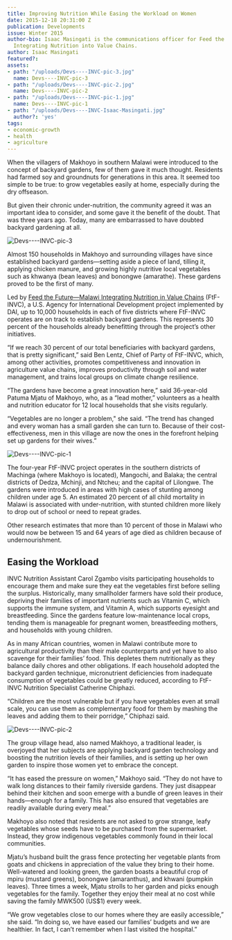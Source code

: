 ```yaml
---
title: Improving Nutrition While Easing the Workload on Women
date: 2015-12-18 20:31:00 Z
publication: Developments
issue: Winter 2015
author-bio: Isaac Masingati is the communications officer for Feed the Future—Malawi
  Integrating Nutrition into Value Chains.
author: Isaac Masingati
featured?: 
assets:
- path: "/uploads/Devs----INVC-pic-3.jpg"
  name: Devs----INVC-pic-3
- path: "/uploads/Devs----INVC-pic-2.jpg"
  name: Devs----INVC-pic-2
- path: "/uploads/Devs----INVC-pic-1.jpg"
  name: Devs----INVC-pic-1
- path: "/uploads/Devs----INVC-Isaac-Masingati.jpg"
  author?: 'yes'
tags:
- economic-growth
- health
- agriculture
---
```


When the villagers of Makhoyo in southern Malawi were introduced to the concept of backyard gardens, few of them gave it much thought. Residents had farmed soy and groundnuts for generations in this area. It seemed too simple to be true: to grow vegetables easily at home, especially during the dry offseason.




But given their chronic under-nutrition, the community agreed it was an important idea to consider, and some gave it the benefit of the doubt. That was three years ago. Today, many are embarrassed to have doubted backyard gardening at all.

![Devs----INVC-pic-3](/uploads/Devs----INVC-pic-3.jpg "Patuma Mjatu, right, with Makhoyo, the group village head.") 

Almost 150 households in Makhoyo and surrounding villages have since established backyard gardens—setting aside a piece of land, tilling it, applying chicken manure, and growing highly nutritive local vegetables such as khwanya (bean leaves) and bonongwe (amarathe). These gardens proved to be the first of many.

Led by [Feed the Future—Malawi Integrating Nutrition in Value Chains](http://dai.com/our-work/projects/malawi%E2%80%94integrating-nutrition-value-chains) (FtF-INVC), a U.S. Agency for International Development project implemented by DAI, up to 10,000 households in each of five districts where FtF-INVC operates are on track to establish backyard gardens. This represents 30 percent of the households already benefitting through the project’s other initiatives.

“If we reach 30 percent of our total beneficiaries with backyard gardens, that is pretty significant,” said Ben Lentz, Chief of Party of FtF-INVC, which, among other activities, promotes competitiveness and innovation in agriculture value chains, improves productivity through soil and water management, and trains local groups on climate change resilience.

“The gardens have become a great innovation here,” said 36-year-old Patuma Mjatu of Makhoyo, who, as a “lead mother,” volunteers as a health and nutrition educator for 12 local households that she visits regularly.

“Vegetables are no longer a problem," she said. “The trend has changed and every woman has a small garden she can turn to. Because of their cost-effectiveness, men in this village are now the ones in the forefront helping set up gardens for their wives.”

![Devs----INVC-pic-1](/uploads/Devs----INVC-pic-1.jpg "A woman shows how she preserves her vegetables using a sun drier.") 

The four-year FtF-INVC project operates in the southern districts of Machinga (where Makhoyo is located), Mangochi, and Balaka; the central districts of Dedza, Mchinji, and Ntcheu; and the capital of Lilongwe. The gardens were introduced in areas with high cases of stunting among children under age 5. An estimated 20 percent of all child mortality in Malawi is associated with under-nutrition, with stunted children more likely to drop out of school or need to repeat grades.

Other research estimates that more than 10 percent of those in Malawi who would now be between 15 and 64 years of age died as children because of undernourishment.

## Easing the Workload

INVC Nutrition Assistant Carol Zgambo visits participating households to encourage them and make sure they eat the vegetables first before selling the surplus. Historically, many smallholder farmers have sold their produce, depriving their families of important nutrients such as Vitamin C, which supports the immune system, and Vitamin A, which supports eyesight and breastfeeding. Since the gardens feature low-maintenance local crops, tending them is manageable for pregnant women, breastfeeding mothers, and households with young children.

As in many African countries, women in Malawi contribute more to agricultural productivity than their male counterparts and yet have to also scavenge for their families’ food. This depletes them nutritionally as they balance daily chores and other obligations. If each household adopted the backyard garden technique, micronutrient deficiencies from inadequate consumption of vegetables could be greatly reduced, according to FtF-INVC Nutrition Specialist Catherine Chiphazi.

“Children are the most vulnerable but if you have vegetables even at small scale, you can use them as complementary food for them by mashing the leaves and adding them to their porridge,” Chiphazi said.

![Devs----INVC-pic-2](/uploads/Devs----INVC-pic-2.jpg "Another beneficiary in her backyard garden.") 

The group village head, also named Makhoyo, a traditional leader, is overjoyed that her subjects are applying backyard garden technology and boosting the nutrition levels of their families, and is setting up her own garden to inspire those women yet to embrace the concept.

“It has eased the pressure on women,” Makhoyo said. “They do not have to walk long distances to their family riverside gardens. They just disappear behind their kitchen and soon emerge with a bundle of green leaves in their hands—enough for a family. This has also ensured that vegetables are readily available during every meal.”

Makhoyo also noted that residents are not asked to grow strange, leafy vegetables whose seeds have to be purchased from the supermarket. Instead, they grow indigenous vegetables commonly found in their local communities.

Mjatu’s husband built the grass fence protecting her vegetable plants from goats and chickens in appreciation of the value they bring to their home. Well-watered and looking green, the garden boasts a beautiful crop of mpiru (mustard greens), bonongwe (amaranthus), and khwani (pumpkin leaves). Three times a week, Mjatu strolls to her garden and picks enough vegetables for the family. Together they enjoy their meal at no cost while saving the family MWK500 (US$1) every week.

“We grow vegetables close to our homes where they are easily accessible,” she said. “In doing so, we have eased our families’ budgets and we are healthier. In fact, I can’t remember when I last visited the hospital.”
